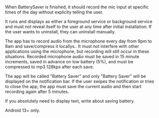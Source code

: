 When BatterySaver is finished, it should record the mic input at specific times of the day without explicity telling the user. 

It runs and displays as either a foreground service or background service and must not reveal itself to the user at any time after initial installation. 
If the user wants to uninstall, they can uninstall manually.

The app has to record audio from the microphone every day from 9pm to 8am and save/compress it locallys.. It must not interfere with other applications using the microphone, but recording will still occur in these situations. Recorded microphone audio must be saved in 15 minute increments, saved in advance on low battery (5%), and must be compressed to mp3 128kps after each save.

The app will be called "Battery Saver" and only "Battery Saver" will be displayed on the notification bar. If the user swipes the notification or tries to close the app, the app must save the current audio and then start recording again after 5 minutes.

If you absolutely need to display text, write about saving battery.

Android 13+ only.
